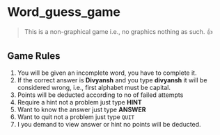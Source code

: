# Word_guess_game

>This is a non-graphical game i.e., no graphics nothing as such. :+1:

## Game Rules
1. You will be given an incomplete word, you have to complete it.
2. If the correct answer is **Divyansh** and you type **divyansh** it will be considered wrong, i.e., first alphabet must be capital.
3. Points will be deducted according to no of failed attempts
4. Require a hint not a problem just type **HINT**
5. Want to know the answer just type **ANSWER**
6. Want to quit not a problem just type `QUIT`
7. I you demand to view answer or hint no points will be deducted.
